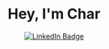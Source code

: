 <!--- Header -->
<div id="header" align="center">
   <div id="title">
     <h1>Hey, I'm Char</h1>
     <div id="badges">
       <a href="https://www.linkedin.com/in/bl-kt/">
         <img src="https://img.shields.io/badge/LinkedIn-blue?style=for-the-badge&logo=linkedin&logoColor=white"   alt="LinkedIn Badge"/>
       </a>
      </div>
  </div>
</div>

